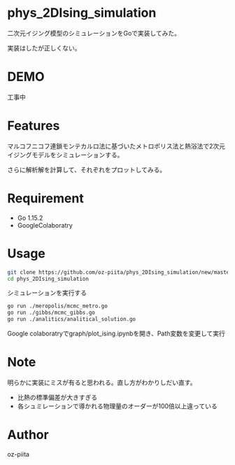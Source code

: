 # phys_2DIsing_simulation

二次元イジング模型のシミュレーションをGoで実装してみた。

実装はしたが正しくない。


# DEMO

工事中

# Features

マルコフニコフ連鎖モンテカルロ法に基づいたメトロポリス法と熱浴法で2次元イジングモデルをシミュレーションする。

さらに解析解を計算して、それぞれをプロットしてみる。

# Requirement

* Go 1.15.2
* GoogleColaboratry

# Usage


```bash
git clone https://github.com/oz-piita/phys_2DIsing_simulation/new/master
cd phys_2DIsing_simulation
```

シミュレーションを実行する
```bash
go run ./meropolis/mcmc_metro.go
go run ./gibbs/mcmc_gibbs.go
go run ./analitics/analitical_solution.go
```

Google colaboratryでgraph/plot_ising.ipynbを開き、Path変数を変更して実行

# Note

明らかに実装にミスが有ると思われる。直し方がわかりしだい直す。
* 比熱の標準偏差が大きすぎる
* 各シュミレーションで導かれる物理量のオーダーが100倍以上違っている


# Author

oz-piita
